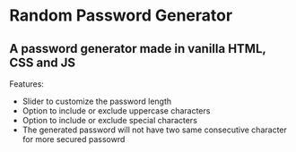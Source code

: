 # Random Password Generator
## A password generator made in vanilla HTML, CSS and JS
Features:
* Slider to customize the password length
* Option to include or exclude uppercase characters
* Option to include or exclude special characters
* The generated password will not have two same consecutive character for more secured passowrd

